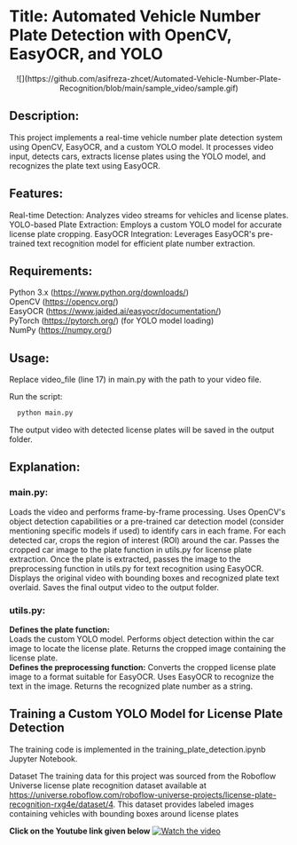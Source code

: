 
# **Title**: Automated Vehicle Number Plate Detection with OpenCV, EasyOCR, and YOLO
<p align="center">
![](https://github.com/asifreza-zhcet/Automated-Vehicle-Number-Plate-Recognition/blob/main/sample_video/sample.gif)
</p>


## Description:
This project implements a real-time vehicle number plate detection system using OpenCV, EasyOCR, and a custom YOLO model. It processes video input, detects cars, extracts license plates using the YOLO model, and recognizes the plate text using EasyOCR.

## Features:

Real-time Detection: Analyzes video streams for vehicles and license plates.
YOLO-based Plate Extraction: Employs a custom YOLO model for accurate license plate cropping.
EasyOCR Integration: Leverages EasyOCR's pre-trained text recognition model for efficient plate number extraction. 

## Requirements:

Python 3.x (https://www.python.org/downloads/)  
OpenCV (https://opencv.org/)  
EasyOCR (https://www.jaided.ai/easyocr/documentation/)  
PyTorch (https://pytorch.org/) (for YOLO model loading)  
NumPy (https://numpy.org/) 

## Usage:

Replace video_file (line 17) in main.py with the path to your video file.

Run the script:
```bash
  python main.py

```

The output video with detected license plates will be saved in the output folder.

## Explanation:

### main.py:

Loads the video and performs frame-by-frame processing.
Uses OpenCV's object detection capabilities or a pre-trained car detection model (consider mentioning specific models if used) to identify cars in each frame.
For each detected car, crops the region of interest (ROI) around the car.
Passes the cropped car image to the plate function in utils.py for license plate extraction.
Once the plate is extracted, passes the image to the preprocessing function in utils.py for text recognition using EasyOCR.
Displays the original video with bounding boxes and recognized plate text overlaid.
Saves the final output video to the output folder.

### utils.py:

**Defines the plate function:**  
Loads the custom YOLO model.
Performs object detection within the car image to locate the license plate.
Returns the cropped image containing the license plate.  
**Defines the preprocessing function:**
Converts the cropped license plate image to a format suitable for EasyOCR.
Uses EasyOCR to recognize the text in the image.
Returns the recognized plate number as a string.


## Training a Custom YOLO Model for License Plate Detection
The training code is implemented in the training_plate_detection.ipynb Jupyter Notebook.

Dataset
The training data for this project was sourced from the Roboflow Universe license plate recognition dataset available at 
https://universe.roboflow.com/roboflow-universe-projects/license-plate-recognition-rxg4e/dataset/4. This dataset provides labeled images containing vehicles with bounding boxes around license plates




**Click on the Youtube link given below**
[![Watch the video](https://img.youtube.com/vi/oWmAqrceugM/hqdefault.jpg)](https://www.youtube.com/watch?v=oWmAqrceugM)